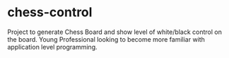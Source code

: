 # chess-control
Project to generate Chess Board and show level of white/black control on the board.
Young Professional looking to become more familiar with application level programming.
